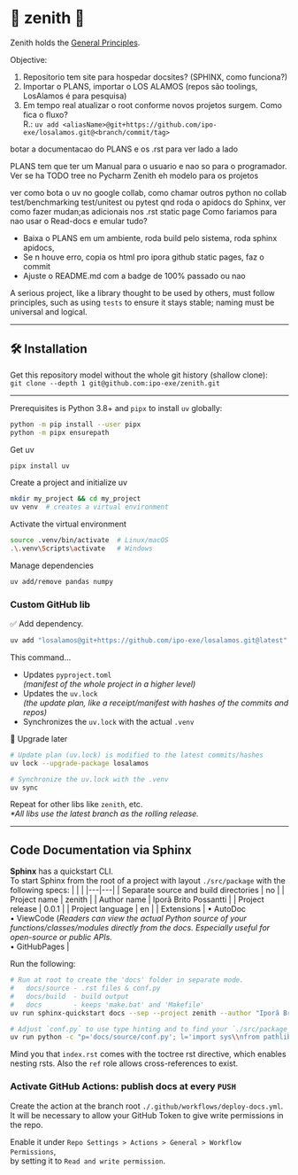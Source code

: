 # 🌟 zenith 🌟
Zenith holds the [General Principles](https://github.com/ipo-exe/zenith/blob/main/principles.md).

Objective: 
1. Repositorio tem site para hospedar docsites? (SPHINX, como funciona?)
1. Importar o PLANS, importar o LOS ALAMOS (repos são toolings, LosAlamos é para pesquisa)
1. Em tempo real atualizar o root conforme novos projetos surgem. Como fica o fluxo?  
R.: `uv add <aliasName>@git+https://github.com/ipo-exe/losalamos.git@<branch/commit/tag>`

botar a documentacao do PLANS e os .rst para ver lado a lado

PLANS tem que ter um Manual para o usuario e nao so para o programador.
Ver se ha TODO tree no Pycharm
Zenith eh modelo para os projetos

ver como bota o uv no google collab, como chamar outros python no collab
test/benchmarking
test/unitest ou pytest
qnd roda o apidocs do Sphinx, ver como fazer mudan;as adicionais nos .rst
static page
Como fariamos para nao usar o Read-docs e emular tudo?

- Baixa o PLANS em um ambiente, roda build pelo sistema, roda sphinx apidocs,
- Se n houve erro, copia os html pro ipora github static pages, faz o commit
- Ajuste o README.md com a badge de 100% passado ou nao

A serious project, like a library thought to be used by others, must follow principles, such as using `tests` to ensure it stays stable; naming must be universal and logical.

---

## 🛠️ Installation
Get this repository model without the whole git history (shallow clone):  
`git clone --depth 1 git@github.com:ipo-exe/zenith.git`

---

Prerequisites is Python 3.8+ and `pipx` to install `uv` globally:
```bash
python -m pip install --user pipx
python -m pipx ensurepath
```
Get uv
```bash
pipx install uv
```
Create a project and initialize uv
```bash
mkdir my_project && cd my_project
uv venv  # creates a virtual environment
```
Activate the virtual environment
```bash
source .venv/bin/activate  # Linux/macOS
.\.venv\Scripts\activate   # Windows
```
Manage dependencies
```bash
uv add/remove pandas numpy
```
### Custom GitHub lib
✅ Add dependency.
```bash
uv add "losalamos@git+https://github.com/ipo-exe/losalamos.git@latest"
```
This command...
- Updates `pyproject.toml`  
_(manifest of the whole project in a higher level)_
- Updates the `uv.lock`  
_(the update plan, like a receipt/manifest with hashes of the commits and repos)_
- Synchronizes the `uv.lock` with the actual `.venv`

🔄 Upgrade later
```bash
# Update plan (uv.lock) is modified to the latest commits/hashes
uv lock --upgrade-package losalamos

# Synchronize the uv.lock with the .venv
uv sync
```
Repeat for other libs like `zenith`, etc.  
_*All libs use the latest branch as the rolling release._

---

## Code Documentation via Sphinx

**Sphinx** has a quickstart CLI.  
To start Sphinx from the root of a project with layout `./src/package` with the following specs:
| | |
|---|---|
| Separate source and build directories | no |
| Project name | zenith |
| Author name | Iporã Brito Possantti |
| Project release | 0.0.1 |
| Project language | en   |
| Extensions | • AutoDoc <br>• ViewCode (_Readers can view the actual Python source of your functions/classes/modules directly from the docs. Especially useful for open-source or public APIs._ <br>• GitHubPages |

Run the following:
```bash
# Run at root to create the 'docs' folder in separate mode.
#   docs/source - .rst files & conf.py
#   docs/build  - build output
#   docs        - keeps 'make.bat' and 'Makefile'
uv run sphinx-quickstart docs --sep --project zenith --author "Iporã Brito Possantti" --release 0.0.1 --language en --ext-autodoc --ext-viewcode --ext-githubpages

# Adjust `conf.py` to use type hinting and to find your `./src/package_name`
uv run python -c "p='docs/source/conf.py'; l='import sys\\nfrom pathlib import Path\\n\\n# Allow sphinx to find the package\\nconf_dir = Path(__file__).parent\nsys.path.insert(0, str((conf_dir.parent.parent / \"src\").resolve()))\\n\\n# Enable autodoc using type hinting annotations\\nautodoc_typehints = \"description\"\\n\\n'; c=open(p, encoding='utf-8').read(); open(p, 'w', encoding='utf-8').write(l + c)"
```

Mind you that `index.rst` comes with the toctree rst directive, which enables nesting rsts. Also the `ref` role allows cross-references to exist.

### **Activate GitHub Actions**: publish docs at every `PUSH`

Create the action at the branch root `./.github/workflows/deploy-docs.yml`.  
It will be necessary to allow your GitHub Token to give write permissions in the repo.

Enable it under `Repo Settings > Actions > General > Workflow Permissions`,  
by setting it to `Read and write permission`.